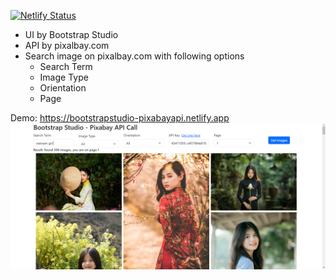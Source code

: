 [![Netlify Status](https://api.netlify.com/api/v1/badges/7c19b449-2ba9-479c-bf98-f1aedb91eb04/deploy-status)](https://app.netlify.com/sites/bootstrapstudio-pixabayapi/deploys)
- UI by Bootstrap Studio
- API by pixalbay.com
- Search image on pixalbay.com with following options
  + Search Term
  + Image Type
  + Orientation
  + Page


Demo: https://bootstrapstudio-pixabayapi.netlify.app
![Screenshot](https://github.com/tyfont/BootstrapStudio-PixabayAPI/blob/master/screenshot.png?raw=true)
